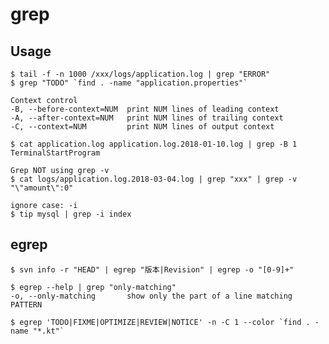 # grep

## Usage

    $ tail -f -n 1000 /xxx/logs/application.log | grep "ERROR"
    $ grep "TODO" `find . -name "application.properties"`

    Context control
    -B, --before-context=NUM  print NUM lines of leading context
    -A, --after-context=NUM   print NUM lines of trailing context
    -C, --context=NUM         print NUM lines of output context

    $ cat application.log application.log.2018-01-10.log | grep -B 1 TerminalStartProgram

    Grep NOT using grep -v
    $ cat logs/application.log.2018-03-04.log | grep "xxx" | grep -v "\"amount\":0"

    ignore case: -i
    $ tip mysql | grep -i index

## egrep

    $ svn info -r "HEAD" | egrep "版本|Revision" | egrep -o "[0-9]+"

    $ egrep --help | grep "only-matching"
    -o, --only-matching       show only the part of a line matching PATTERN

    $ egrep 'TODO|FIXME|OPTIMIZE|REVIEW|NOTICE' -n -C 1 --color `find . -name "*.kt"`
